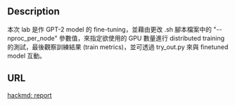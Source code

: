 ## Description
本次 lab 是作 GPT-2 model 的 fine-tuning，並藉由更改 .sh 腳本檔案中的 "--nproc_per_node" 參數值，來指定欲使用的 GPU 數量進行 distributed training 的測試，最後觀察訓練結果 (train metrics)，並可透過 try_out.py 來與 finetuned model 互動。
## URL
[hackmd: report](https://hackmd.io/@u_46AznXS7-aLzZ7_uD4WQ/HkwjzDRt6)